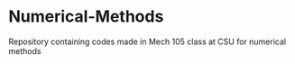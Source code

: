 # Numerical-Methods
Repository containing codes made in Mech 105 class at CSU for numerical methods 
